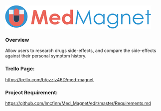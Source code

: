 ![Med Magnet](./assets/images/medmagnet.png)

### Overview
Allow users to research drugs side-effects, and compare the side-effects against their personal symptom history.

### Trello Page:
https://trello.com/b/czziz46D/med-magnet

### Project Requirement:
https://github.com/lmcfinn/Med_Magnet/edit/master/Requirements.md
